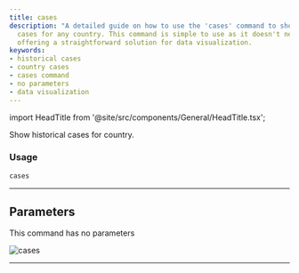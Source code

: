 ```yaml
---
title: cases
description: "A detailed guide on how to use the 'cases' command to show historical"
  cases for any country. This command is simple to use as it doesn't need any parameters,
  offering a straightforward solution for data visualization.
keywords:
- historical cases
- country cases
- cases command
- no parameters
- data visualization
---
```


import HeadTitle from '@site/src/components/General/HeadTitle.tsx';

<HeadTitle title="alt/covid/cases - Reference | OpenBB Terminal Docs" />

Show historical cases for country.

### Usage

```python
cases
```

---

## Parameters

This command has no parameters


![cases](https://user-images.githubusercontent.com/46355364/153897646-99e4f73f-be61-4ed7-a31d-58e8695e7c50.png)

---
